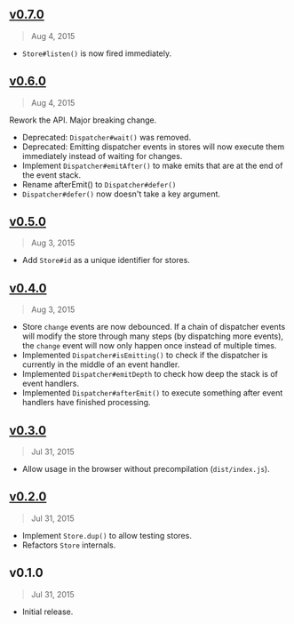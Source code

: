 ## [v0.7.0]
> Aug  4, 2015

* `Store#listen()` is now fired immediately.

[v0.7.0]: https://github.com/rstacruz/uflux/compare/v0.6.0...v0.7.0

## [v0.6.0]
> Aug  4, 2015

Rework the API. Major breaking change.

* Deprecated: `Dispatcher#wait()` was removed.
* Deprecated: Emitting dispatcher events in stores will now execute them immediately instead of waiting for changes.
* Implement `Dispatcher#emitAfter()` to make emits that are at the end of the event stack.
* Rename afterEmit() to `Dispatcher#defer()`
* `Dispatcher#defer()` now doesn't take a key argument.

[v0.6.0]: https://github.com/rstacruz/uflux/compare/v0.5.0...v0.6.0

## [v0.5.0]
> Aug  3, 2015

* Add `Store#id` as a unique identifier for stores.

[v0.5.0]: https://github.com/rstacruz/uflux/compare/v0.4.0...v0.5.0

## [v0.4.0]
> Aug  3, 2015

* Store `change` events are now debounced. If a chain of dispatcher events will modify the store through many steps (by dispatching more events), the `change` event will now only happen once instead of multiple times.
* Implemented `Dispatcher#isEmitting()` to check if the dispatcher is currently in the middle of an event handler.
* Implemented `Dispatcher#emitDepth` to check how deep the stack is of event handlers.
* Implemented `Dispatcher#afterEmit()` to execute something after event handlers have finished processing.

[v0.4.0]: https://github.com/rstacruz/uflux/compare/v0.3.0...v0.4.0

## [v0.3.0]
> Jul 31, 2015

* Allow usage in the browser without precompilation (`dist/index.js`).

[v0.3.0]: https://github.com/rstacruz/uflux/compare/v0.2.0...v0.3.0

## [v0.2.0]
> Jul 31, 2015

* Implement `Store.dup()` to allow testing stores.
* Refactors `Store` internals.

[v0.2.0]: https://github.com/rstacruz/uflux/compare/v0.1.0...v0.2.0

## v0.1.0
> Jul 31, 2015

* Initial release.
